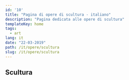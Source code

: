 ```yaml
---
id: '10'
title: "Pagina di opere di scultura - italiano"
description: "Pagina dedicata alle opere di scultura"
templateKey: home
tags:
  - art
lang: it
date: "22-03-2019"
path: /it/opere/scultura
slug: /it/opere/scultura
---
```


## Scultura
